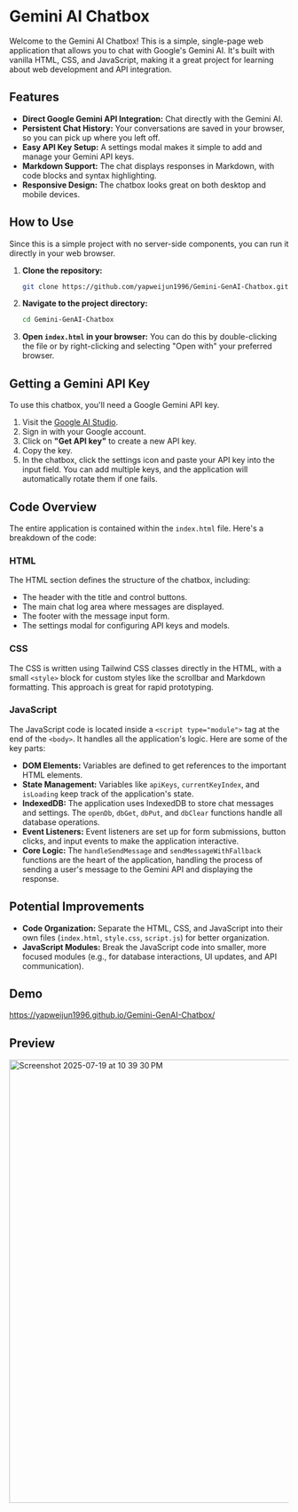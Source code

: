 # Gemini AI Chatbox

Welcome to the Gemini AI Chatbox! This is a simple, single-page web application that allows you to chat with Google's Gemini AI. It's built with vanilla HTML, CSS, and JavaScript, making it a great project for learning about web development and API integration.

## Features

*   **Direct Google Gemini API Integration:** Chat directly with the Gemini AI.
*   **Persistent Chat History:** Your conversations are saved in your browser, so you can pick up where you left off.
*   **Easy API Key Setup:** A settings modal makes it simple to add and manage your Gemini API keys.
*   **Markdown Support:** The chat displays responses in Markdown, with code blocks and syntax highlighting.
*   **Responsive Design:** The chatbox looks great on both desktop and mobile devices.

## How to Use

Since this is a simple project with no server-side components, you can run it directly in your web browser.

1.  **Clone the repository:**
    ```bash
    git clone https://github.com/yapweijun1996/Gemini-GenAI-Chatbox.git
    ```
2.  **Navigate to the project directory:**
    ```bash
    cd Gemini-GenAI-Chatbox
    ```
3.  **Open `index.html` in your browser:**
    You can do this by double-clicking the file or by right-clicking and selecting "Open with" your preferred browser.

## Getting a Gemini API Key

To use this chatbox, you'll need a Google Gemini API key.

1.  Visit the [Google AI Studio](https://aistudio.google.com/).
2.  Sign in with your Google account.
3.  Click on **"Get API key"** to create a new API key.
4.  Copy the key.
5.  In the chatbox, click the settings icon and paste your API key into the input field. You can add multiple keys, and the application will automatically rotate them if one fails.

## Code Overview

The entire application is contained within the `index.html` file. Here's a breakdown of the code:

### HTML

The HTML section defines the structure of the chatbox, including:
*   The header with the title and control buttons.
*   The main chat log area where messages are displayed.
*   The footer with the message input form.
*   The settings modal for configuring API keys and models.

### CSS

The CSS is written using Tailwind CSS classes directly in the HTML, with a small `<style>` block for custom styles like the scrollbar and Markdown formatting. This approach is great for rapid prototyping.

### JavaScript

The JavaScript code is located inside a `<script type="module">` tag at the end of the `<body>`. It handles all the application's logic. Here are some of the key parts:

*   **DOM Elements:** Variables are defined to get references to the important HTML elements.
*   **State Management:** Variables like `apiKeys`, `currentKeyIndex`, and `isLoading` keep track of the application's state.
*   **IndexedDB:** The application uses IndexedDB to store chat messages and settings. The `openDb`, `dbGet`, `dbPut`, and `dbClear` functions handle all database operations.
*   **Event Listeners:** Event listeners are set up for form submissions, button clicks, and input events to make the application interactive.
*   **Core Logic:** The `handleSendMessage` and `sendMessageWithFallback` functions are the heart of the application, handling the process of sending a user's message to the Gemini API and displaying the response.

## Potential Improvements

*   **Code Organization:** Separate the HTML, CSS, and JavaScript into their own files (`index.html`, `style.css`, `script.js`) for better organization.
*   **JavaScript Modules:** Break the JavaScript code into smaller, more focused modules (e.g., for database interactions, UI updates, and API communication).

## Demo

https://yapweijun1996.github.io/Gemini-GenAI-Chatbox/

## Preview

<img width="1440" height="798" alt="Screenshot 2025-07-19 at 10 39 30 PM" src="https://github.com/user-attachments/assets/5b6a12e7-0bdf-4ff0-8877-7a0531ca2e75" />


